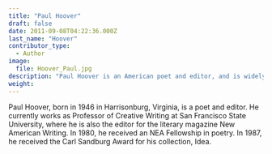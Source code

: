 ```yaml
---
title: "Paul Hoover"
draft: false
date: 2011-09-08T04:22:36.000Z
last_name: "Hoover"
contributor_type:
  - Author
image:
  file: Hoover_Paul.jpg
description: "Paul Hoover is an American poet and editor, and is widely known as the editor of New American Writing"
weight:
---
```


Paul Hoover, born in 1946 in Harrisonburg, Virginia, is a poet and editor. He currently works as Professor of Creative Writing at San Francisco State University, where he is also the editor for the literary magazine New American Writing. In 1980, he received an NEA Fellowship in poetry. In 1987, he received the Carl Sandburg Award for his collection, Idea.

